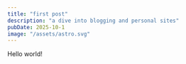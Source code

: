 ```yaml
---
title: "first post"
description: "a dive into blogging and personal sites"
pubDate: 2025-10-1
image: "/assets/astro.svg"
---
```

Hello world!